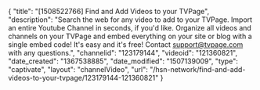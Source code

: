 {
    "title": "[1508522766] Find and Add Videos to your TVPage",
    "description": "Search the web for any video to add to your TVPage. Import an entire Youtube Channel in seconds, if you'd like. Organize all videos and channels on your TVPage and embed everything on your site or blog with a single embed code! It's easy and it's free! Contact support@tvpage.com with any questions.",
    "channelid": "123179144",
    "videoid": "121360821",
    "date_created": "1367538885",
    "date_modified": "1507139009",
    "type": "captivate",
    "layout": "channelVideo",
    "url": "\/hsn-network\/find-and-add-videos-to-your-tvpage\/123179144-121360821"
}